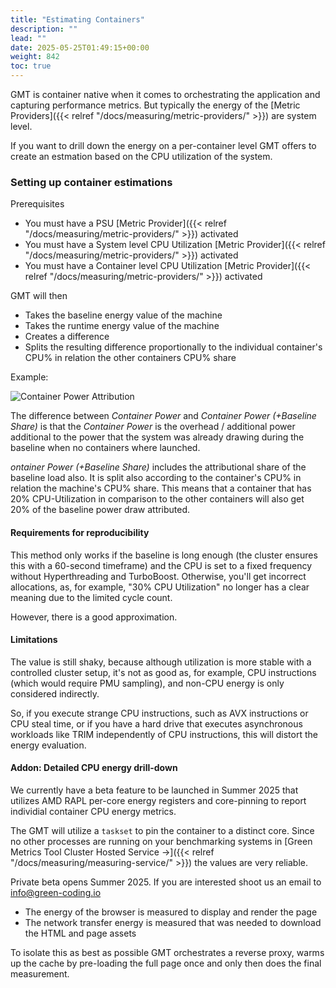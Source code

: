 ```yaml
---
title: "Estimating Containers"
description: ""
lead: ""
date: 2025-05-25T01:49:15+00:00
weight: 842
toc: true
---
```


GMT is container native when it comes to orchestrating the application and capturing performance metrics. 
But typically the energy of the [Metric Providers]({{< relref "/docs/measuring/metric-providers/" >}}) are system level.

If you want to drill down the energy on a per-container level GMT offers to create an estmation based on the CPU utilization of the system.

### Setting up container estimations

Prerequisites
- You must have a PSU [Metric Provider]({{< relref "/docs/measuring/metric-providers/" >}}) activated
- You must have a System level CPU Utilization [Metric Provider]({{< relref "/docs/measuring/metric-providers/" >}}) activated
- You must have a Container level CPU Utilization [Metric Provider]({{< relref "/docs/measuring/metric-providers/" >}}) activated

GMT will then

- Takes the baseline energy value of the machine
- Takes the runtime energy value of the machine
- Creates a difference
- Splits the resulting difference proportionally to the individual container's CPU% in relation the other containers CPU% share

Example:

<img class="ui centered rounded bordered" src="/img/measuring/container_power_attribution.webp" alt="Container Power Attribution">

The difference between *Container Power* and *Container Power (+Baseline Share)* is that the *Container Power* is the overhead / additional power additional to the power that the system was already drawing during the baseline when no containers where launched.

*ontainer Power (+Baseline Share)* includes the attributional share of the baseline load also. It is split also according to the container's CPU% in relation the machine's CPU% share.
This means that a container that has 20% CPU-Utilization in comparison to the other containers will also get 20% of the baseline power draw attributed.


#### Requirements for reproducibility

This method only works if the baseline is long enough (the cluster ensures this with a 60-second timeframe) and the CPU is set to a fixed frequency without Hyperthreading and TurboBoost. Otherwise, you'll get incorrect allocations, as, for example, "30% CPU Utilization" no longer has a clear meaning due to the limited cycle count.

However, there is a good approximation.


#### Limitations

The value is still shaky, because although utilization is more stable with a controlled  cluster setup, it's not as good as, for example, CPU instructions (which would require PMU sampling), and non-CPU energy is only considered indirectly.

So, if you execute strange CPU instructions, such as AVX instructions or CPU steal time, or if you have a hard drive that executes asynchronous workloads like TRIM independently of CPU instructions, this will distort the energy evaluation.



#### Addon: Detailed CPU energy drill-down

We currently have a beta feature to be launched in Summer 2025 that utilizes AMD RAPL per-core energy registers and core-pinning to report individial container CPU energy metrics.

The GMT will utilize a `taskset` to pin the container to a distinct core. Since no other processes are running on your benchmarking systems in [Green Metrics Tool Cluster Hosted Service →]({{< relref "/docs/measuring/measuring-service/" >}}) the values are very reliable.

Private beta opens Summer 2025. If you are interested shoot us an email to [info@green-coding.io](mailto:info@green-coding.io)
- The energy of the browser is measured to display and render the page
- The network transfer energy is measured that was needed to download the HTML and page assets

To isolate this as best as possible GMT orchestrates a reverse proxy, warms up the cache by pre-loading the full page once and only then does the final measurement.

